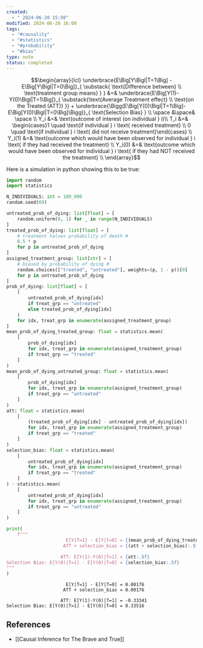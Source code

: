 ```yaml
---
created:
  - " 2024-06-20 15:50"
modified: 2024-06-20 16:00
tags:
  - "#causality"
  - "#statistics"
  - "#probability"
  - "#bias"
type: note
status: completed
---
```


$$\begin{array}{lcl}
\underbrace{E\Big[Y\Bigl|T=1\Big] - E\Big[Y\Bigl|T=0\Big]}_{
    \substack{ \text{Difference between} \\ \text{treatment group means} }
    }
    &=&
    \underbrace{E\Big[Y(1)-Y(0)\Bigl|T=1\Big]}_{
    \substack{\text{Average Treatment effect} \\ \text{on the Treated (ATT)} }} +
    \underbrace{\Bigg(E\Big[Y(0)\Bigl|T=1\Big]-E\Big[Y(0)\Bigl|T=0\Big]\Bigg)}_{
        \text{Selection Bias}
        } \\
\space &\space& \space \\
Y_i &=& \text{outcome of interest (on individual } i)\\
T_i &=& \begin{cases}1 \quad \text{if individual } i \text{ received treatment} \\
0 \quad \text{if individual } i \text{ did not receive treatment}\end{cases} \\
Y_i(1) &=& \text{outcome which would have been observed for individual } i \text{ if they had received the treatment} \\
Y_i(0) &=& \text{outcome which would have been observed for individual } i \text{ if they had NOT received the treatment} \\
\end{array}$$

Here is a simulation in python showing this to be true:

```python
import random
import statistics

N_INDIVIDUALS: int = 100_000
random.seed(69)

untreated_prob_of_dying: list[float] = [
    random.uniform(0, 1) for _ in range(N_INDIVIDUALS)
]
treated_prob_of_dying: list[float] = [
    # treatment halves probability of death #
    0.5 * p
    for p in untreated_prob_of_dying
]
assigned_treatment_group: list[str] = [
    # biased by probability of dying #
    random.choices(["treated", "untreated"], weights=(p, 1 - p))[0]
    for p in untreated_prob_of_dying
]
prob_of_dying: list[float] = [
    (
        untreated_prob_of_dying[idx]
        if treat_grp == "untreated"
        else treated_prob_of_dying[idx]
    )
    for idx, treat_grp in enumerate(assigned_treatment_group)
]
mean_prob_of_dying_treated_group: float = statistics.mean(
    [
        prob_of_dying[idx]
        for idx, treat_grp in enumerate(assigned_treatment_group)
        if treat_grp == "treated"
    ]
)
mean_prob_of_dying_untreated_group: float = statistics.mean(
    [
        prob_of_dying[idx]
        for idx, treat_grp in enumerate(assigned_treatment_group)
        if treat_grp == "untreated"
    ]
)
att: float = statistics.mean(
    [
        (treated_prob_of_dying[idx] - untreated_prob_of_dying[idx])
        for idx, treat_grp in enumerate(assigned_treatment_group)
        if treat_grp == "treated"
    ]
)
selection_bias: float = statistics.mean(
    [
        untreated_prob_of_dying[idx]
        for idx, treat_grp in enumerate(assigned_treatment_group)
        if treat_grp == "treated"
    ]
) - statistics.mean(
    [
        untreated_prob_of_dying[idx]
        for idx, treat_grp in enumerate(assigned_treatment_group)
        if treat_grp == "untreated"
    ]
)

print(
    f"""
                      E[Y|T=1] - E[Y|T=0] = {(mean_prob_of_dying_treated_group - mean_prob_of_dying_untreated_group):.5f}
                     ATT + selection_bias = {(att + selection_bias):.5f}

                    ATT: E[Y(1)-Y(0)|T=1] = {att:.5f}
Selection Bias: E[Y(0)|T=1] - E[Y(0)|T=0] = {selection_bias:.5f}
"""
)
```

```
                      E[Y|T=1] - E[Y|T=0] = 0.00176
                     ATT + selection_bias = 0.00176

                    ATT: E[Y(1)-Y(0)|T=1] = -0.33341
Selection Bias: E[Y(0)|T=1] - E[Y(0)|T=0] = 0.33516
```

## References

* [[Causal Inference for The Brave and True]]

